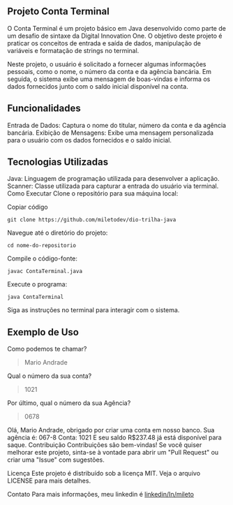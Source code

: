 ## Projeto Conta Terminal

O Conta Terminal é um projeto básico em Java desenvolvido como parte de um desafio de sintaxe da Digital Innovation One. O objetivo deste projeto é praticar os conceitos de entrada e saída de dados, manipulação de variáveis e formatação de strings no terminal.

Neste projeto, o usuário é solicitado a fornecer algumas informações pessoais, como o nome, o número da conta e da agência bancária. Em seguida, o sistema exibe uma mensagem de boas-vindas e informa os dados fornecidos junto com o saldo inicial disponível na conta.

## Funcionalidades
Entrada de Dados: Captura o nome do titular, número da conta e da agência bancária.
Exibição de Mensagens: Exibe uma mensagem personalizada para o usuário com os dados fornecidos e o saldo inicial.

## Tecnologias Utilizadas
Java: Linguagem de programação utilizada para desenvolver a aplicação.
Scanner: Classe utilizada para capturar a entrada do usuário via terminal.
Como Executar
Clone o repositório para sua máquina local:

Copiar código
```console
git clone https://github.com/miletodev/dio-trilha-java
```

Navegue até o diretório do projeto:

```console
cd nome-do-repositorio
```

Compile o código-fonte:

```console
javac ContaTerminal.java
```
Execute o programa:
```console
java ContaTerminal
```

Siga as instruções no terminal para interagir com o sistema.

## Exemplo de Uso

Como podemos te chamar?
> Mario Andrade

Qual o número da sua conta?
> 1021

Por último, qual o número da sua Agência?
> 0678

Olá, Mario Andrade, obrigado por criar uma conta em nosso banco.
Sua agência é: 067-8
Conta: 1021
E seu saldo R$237.48 já está disponível para saque.
Contribuição
Contribuições são bem-vindas! Se você quiser melhorar este projeto, sinta-se à vontade para abrir um "Pull Request" ou criar uma "Issue" com sugestões.

Licença
Este projeto é distribuído sob a licença MIT. Veja o arquivo LICENSE para mais detalhes.

Contato
Para mais informações, meu linkedin é [linkedin/In/mileto](https://www.linkedin.com/in/mileto/)
